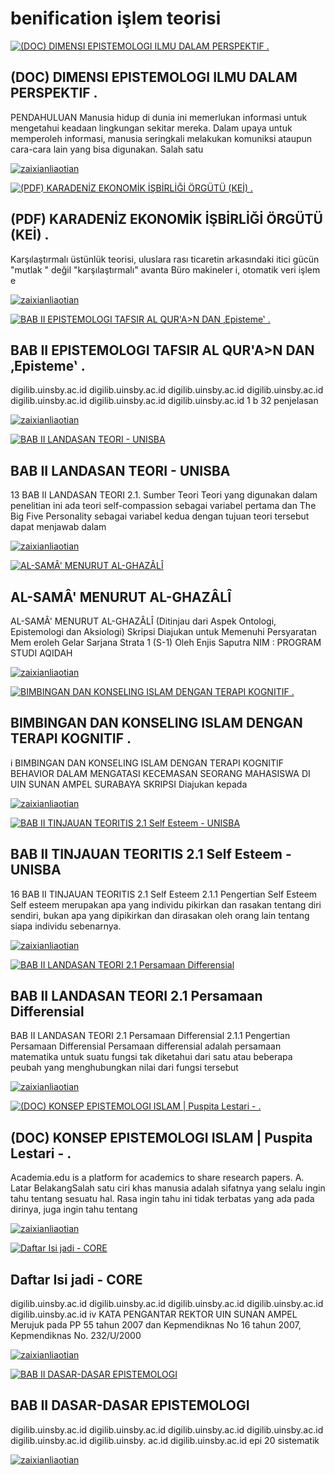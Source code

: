 # benification işlem teorisi
<a href="https://mnn.zoosnet.net/LR/Chatpre.aspx?id=MNN94995150&p=https://topgrinding.com/" target="_blank">![(DOC) DIMENSI EPISTEMOLOGI ILMU DALAM PERSPEKTIF .](https://github.com/technlg/images/blob/main/1.jpg)</a>
## (DOC) DIMENSI EPISTEMOLOGI ILMU DALAM PERSPEKTIF .
PENDAHULUAN Manusia hidup di dunia ini memerlukan informasi untuk mengetahui keadaan lingkungan sekitar mereka. Dalam upaya untuk memperoleh informasi, manusia seringkali melakukan komuniksi ataupun cara-cara lain yang bisa digunakan. Salah satu
<a href="https://mnn.zoosnet.net/LR/Chatpre.aspx?id=MNN94995150&p=https://topgrinding.com/" target="_blank"><img src="https://github.com/technlg/images/raw/main/chat11.jpg" alt="zaixianliaotian"/></a><a href="//whatsapp.shibangsoft.com/WhatsApp.php" ><img src="https://github.com/technlg/images/raw/main/chat11.png" alt=""></a>
<a href="https://mnn.zoosnet.net/LR/Chatpre.aspx?id=MNN94995150&p=https://topgrinding.com/" target="_blank">![(PDF) KARADENİZ EKONOMİK İŞBİRLİĞİ ÖRGÜTÜ (KEİ) .](https://github.com/technlg/images/blob/main/40.jpg)</a>
## (PDF) KARADENİZ EKONOMİK İŞBİRLİĞİ ÖRGÜTÜ (KEİ) .
Karşılaştırmalı üstünlük teorisi, uluslara rası ticaretin arkasındaki itici gücün "mutlak " değil "karşılaştırmalı" avanta  Büro makineler i, otomatik veri işlem e 
<a href="https://mnn.zoosnet.net/LR/Chatpre.aspx?id=MNN94995150&p=https://topgrinding.com/" target="_blank"><img src="https://github.com/technlg/images/raw/main/chat11.jpg" alt="zaixianliaotian"/></a><a href="//whatsapp.shibangsoft.com/WhatsApp.php" ><img src="https://github.com/technlg/images/raw/main/chat11.png" alt=""></a>
<a href="https://mnn.zoosnet.net/LR/Chatpre.aspx?id=MNN94995150&p=https://topgrinding.com/" target="_blank">![BAB II EPISTEMOLOGI TAFSIR AL QUR'A>N DAN ‚Episteme‛ .](https://github.com/technlg/images/blob/main/20.jpg)</a>
## BAB II EPISTEMOLOGI TAFSIR AL QUR'A>N DAN ‚Episteme‛ .
digilib.uinsby.ac.id digilib.uinsby.ac.id digilib.uinsby.ac.id digilib.uinsby.ac.id digilib.uinsby.ac.id digilib.uinsby.ac.id digilib.uinsby.ac.id 1 b 32 penjelasan 
<a href="https://mnn.zoosnet.net/LR/Chatpre.aspx?id=MNN94995150&p=https://topgrinding.com/" target="_blank"><img src="https://github.com/technlg/images/raw/main/chat11.jpg" alt="zaixianliaotian"/></a><a href="//whatsapp.shibangsoft.com/WhatsApp.php" ><img src="https://github.com/technlg/images/raw/main/chat11.png" alt=""></a>
<a href="https://mnn.zoosnet.net/LR/Chatpre.aspx?id=MNN94995150&p=https://topgrinding.com/" target="_blank">![BAB II LANDASAN TEORI - UNISBA](https://github.com/technlg/images/blob/main/34.jpg)</a>
## BAB II LANDASAN TEORI - UNISBA
13 BAB II LANDASAN TEORI 2.1. Sumber Teori Teori yang digunakan dalam penelitian ini ada teori self-compassion sebagai variabel pertama dan The Big Five Personality sebagai variabel kedua dengan tujuan teori tersebut dapat menjawab dalam
<a href="https://mnn.zoosnet.net/LR/Chatpre.aspx?id=MNN94995150&p=https://topgrinding.com/" target="_blank"><img src="https://github.com/technlg/images/raw/main/chat11.jpg" alt="zaixianliaotian"/></a><a href="//whatsapp.shibangsoft.com/WhatsApp.php" ><img src="https://github.com/technlg/images/raw/main/chat11.png" alt=""></a>
<a href="https://mnn.zoosnet.net/LR/Chatpre.aspx?id=MNN94995150&p=https://topgrinding.com/" target="_blank">![AL-SAMÂ' MENURUT AL-GHAZÂLÎ](https://github.com/technlg/images/blob/main/11.jpg)</a>
## AL-SAMÂ' MENURUT AL-GHAZÂLÎ
AL-SAMÂ' MENURUT AL-GHAZÂLÎ (Ditinjau dari Aspek Ontologi, Epistemologi dan Aksiologi) Skripsi Diajukan untuk Memenuhi Persyaratan Mem eroleh Gelar Sarjana Strata 1 (S-1) Oleh Enjis Saputra NIM : PROGRAM STUDI AQIDAH
<a href="https://mnn.zoosnet.net/LR/Chatpre.aspx?id=MNN94995150&p=https://topgrinding.com/" target="_blank"><img src="https://github.com/technlg/images/raw/main/chat11.jpg" alt="zaixianliaotian"/></a><a href="//whatsapp.shibangsoft.com/WhatsApp.php" ><img src="https://github.com/technlg/images/raw/main/chat11.png" alt=""></a>
<a href="https://mnn.zoosnet.net/LR/Chatpre.aspx?id=MNN94995150&p=https://topgrinding.com/" target="_blank">![BIMBINGAN DAN KONSELING ISLAM DENGAN TERAPI KOGNITIF .](https://github.com/technlg/images/blob/main/8.jpg)</a>
## BIMBINGAN DAN KONSELING ISLAM DENGAN TERAPI KOGNITIF .
i BIMBINGAN DAN KONSELING ISLAM DENGAN TERAPI KOGNITIF BEHAVIOR DALAM MENGATASI KECEMASAN SEORANG MAHASISWA DI UIN SUNAN AMPEL SURABAYA SKRIPSI Diajukan kepada 
<a href="https://mnn.zoosnet.net/LR/Chatpre.aspx?id=MNN94995150&p=https://topgrinding.com/" target="_blank"><img src="https://github.com/technlg/images/raw/main/chat11.jpg" alt="zaixianliaotian"/></a><a href="//whatsapp.shibangsoft.com/WhatsApp.php" ><img src="https://github.com/technlg/images/raw/main/chat11.png" alt=""></a>
<a href="https://mnn.zoosnet.net/LR/Chatpre.aspx?id=MNN94995150&p=https://topgrinding.com/" target="_blank">![BAB II TINJAUAN TEORITIS 2.1 Self Esteem - UNISBA](https://github.com/technlg/images/blob/main/60.jpg)</a>
## BAB II TINJAUAN TEORITIS 2.1 Self Esteem - UNISBA
16 BAB II TINJAUAN TEORITIS 2.1 Self Esteem 2.1.1 Pengertian Self Esteem Self esteem merupakan apa yang individu pikirkan dan rasakan tentang diri sendiri, bukan apa yang dipikirkan dan dirasakan oleh orang lain tentang siapa individu sebenarnya.
<a href="https://mnn.zoosnet.net/LR/Chatpre.aspx?id=MNN94995150&p=https://topgrinding.com/" target="_blank"><img src="https://github.com/technlg/images/raw/main/chat11.jpg" alt="zaixianliaotian"/></a><a href="//whatsapp.shibangsoft.com/WhatsApp.php" ><img src="https://github.com/technlg/images/raw/main/chat11.png" alt=""></a>
<a href="https://mnn.zoosnet.net/LR/Chatpre.aspx?id=MNN94995150&p=https://topgrinding.com/" target="_blank">![BAB II LANDASAN TEORI 2.1 Persamaan Differensial](https://github.com/technlg/images/blob/main/13.jpg)</a>
## BAB II LANDASAN TEORI 2.1 Persamaan Differensial
BAB II LANDASAN TEORI 2.1 Persamaan Differensial 2.1.1 Pengertian Persamaan Differensial Persamaan differensial adalah persamaan matematika untuk suatu fungsi tak diketahui dari satu atau beberapa peubah yang menghubungkan nilai dari fungsi tersebut
<a href="https://mnn.zoosnet.net/LR/Chatpre.aspx?id=MNN94995150&p=https://topgrinding.com/" target="_blank"><img src="https://github.com/technlg/images/raw/main/chat11.jpg" alt="zaixianliaotian"/></a><a href="//whatsapp.shibangsoft.com/WhatsApp.php" ><img src="https://github.com/technlg/images/raw/main/chat11.png" alt=""></a>
<a href="https://mnn.zoosnet.net/LR/Chatpre.aspx?id=MNN94995150&p=https://topgrinding.com/" target="_blank">![(DOC) KONSEP EPISTEMOLOGI ISLAM | Puspita Lestari - .](https://github.com/technlg/images/blob/main/41.jpg)</a>
## (DOC) KONSEP EPISTEMOLOGI ISLAM | Puspita Lestari - .
Academia.edu is a platform for academics to share research papers. A. Latar BelakangSalah satu ciri khas manusia adalah sifatnya yang selalu ingin tahu tentang sesuatu hal. Rasa ingin tahu ini tidak terbatas yang ada pada dirinya, juga ingin tahu tentang 
<a href="https://mnn.zoosnet.net/LR/Chatpre.aspx?id=MNN94995150&p=https://topgrinding.com/" target="_blank"><img src="https://github.com/technlg/images/raw/main/chat11.jpg" alt="zaixianliaotian"/></a><a href="//whatsapp.shibangsoft.com/WhatsApp.php" ><img src="https://github.com/technlg/images/raw/main/chat11.png" alt=""></a>
<a href="https://mnn.zoosnet.net/LR/Chatpre.aspx?id=MNN94995150&p=https://topgrinding.com/" target="_blank">![Daftar Isi jadi - CORE](https://github.com/technlg/images/blob/main/65.jpg)</a>
## Daftar Isi jadi - CORE
digilib.uinsby.ac.id digilib.uinsby.ac.id digilib.uinsby.ac.id digilib.uinsby.ac.id digilib.uinsby.ac.id iv KATA PENGANTAR REKTOR UIN SUNAN AMPEL Merujuk pada PP 55 tahun 2007 dan Kepmendiknas No 16 tahun 2007, Kepmendiknas No. 232/U/2000
<a href="https://mnn.zoosnet.net/LR/Chatpre.aspx?id=MNN94995150&p=https://topgrinding.com/" target="_blank"><img src="https://github.com/technlg/images/raw/main/chat11.jpg" alt="zaixianliaotian"/></a><a href="//whatsapp.shibangsoft.com/WhatsApp.php" ><img src="https://github.com/technlg/images/raw/main/chat11.png" alt=""></a>
<a href="https://mnn.zoosnet.net/LR/Chatpre.aspx?id=MNN94995150&p=https://topgrinding.com/" target="_blank">![BAB II DASAR-DASAR EPISTEMOLOGI](https://github.com/technlg/images/blob/main/1.jpg)</a>
## BAB II DASAR-DASAR EPISTEMOLOGI
digilib.uinsby.ac.id digilib.uinsby.ac.id digilib.uinsby.ac.id digilib.uinsby.ac.id digilib.uinsby.ac.id digilib.uinsby. ac.id digilib.uinsby.ac.id epi 20 sistematik 
<a href="https://mnn.zoosnet.net/LR/Chatpre.aspx?id=MNN94995150&p=https://topgrinding.com/" target="_blank"><img src="https://github.com/technlg/images/raw/main/chat11.jpg" alt="zaixianliaotian"/></a><a href="//whatsapp.shibangsoft.com/WhatsApp.php" ><img src="https://github.com/technlg/images/raw/main/chat11.png" alt=""></a>
